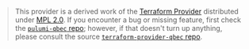 > This provider is a derived work of the [Terraform Provider](https://github.com/terraform-providers/terraform-provider-qbec)
> distributed under [MPL 2.0](https://www.mozilla.org/en-US/MPL/2.0/). If you encounter a bug or missing feature,
> first check the [`pulumi-qbec` repo](/issues); however, if that doesn't turn up anything,
> please consult the source [`terraform-provider-qbec` repo](https://github.com/terraform-providers/terraform-provider-qbec/issues).
